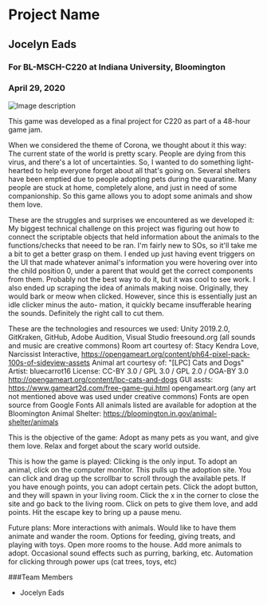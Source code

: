# Project Name
## Jocelyn Eads
### For BL-MSCH-C220 at Indiana University, Bloomington
### April 29, 2020

![Image description](link-to-image)

This game was developed as a final project for C220 as part of a 48-hour game jam. 

When we considered the theme of Corona, we thought about it this way:
The current state of the world is pretty scary. People are dying from this virus,
and there's a lot of uncertainties. So, I wanted to do something light-hearted to help
everyone forget about all that's going on. 
Several shelters have been emptied due to people adopting pets during the quaratine. 
Many people are stuck at home, completely alone, and just in need of some companionship.
So this game allows you to adopt some animals and show them love. 

These are the struggles and surprises we encountered as we developed it:
My biggest technical challenge on this project was figuring out how to connect
the scriptable objects that held information about the animals to the functions/checks
that neeed to be ran. I'm fairly new to SOs, so it'll take me a bit to get a better grasp 
on them. I ended up just having event triggers on the UI that made whatever animal's information
you were hovering over into the child position 0, under a parent that would get the correct 
components from them. Probably not the best way to do it, but it was cool to see work.
I also ended up scraping the idea of animals making noise. Originally, they would bark or 
meow when clicked. However, since this is essentially just an idle clicker minus the auto-
mation, it quickly became insufferable hearing the sounds. Definitely the right call to cut
them.

These are the technologies and resources we used:
Unity 2019.2.0, GitKraken, GitHub, Adobe Audition, Visual Studio
freesound.org (all sounds and music are creative commons)
Room art courtesy of: Stacy Kendra Love, Narcissist Interactive, https://opengameart.org/content/ph64-pixel-pack-100s-of-sideview-assets
Animal art courtesy of: "[LPC] Cats and Dogs" Artist: bluecarrot16 License: CC-BY 3.0 / GPL 3.0 / GPL 2.0 / OGA-BY 3.0 http://opengameart.org/content/lpc-cats-and-dogs
GUI assts: https://www.gameart2d.com/free-game-gui.html
opengameart.org (any art not mentioned above was used under creative commons)
Fonts are open source from Google Fonts 
All animals listed are available for adoption at the Bloomington Animal Shelter: https://bloomington.in.gov/animal-shelter/animals


This is the objective of the game:
Adopt as many pets as you want, and give them love.
Relax and forget about the scary world outside.

This is how the game is played:
Clicking is the only input.
To adopt an animal, click on the computer monitor. This pulls up the
adoption site. You can click and drag up the scrollbar to scroll through the available pets. If you have enough 
points, you can adopt certain pets. Click the adopt button, and they will spawn in 
your living room. Click the x in the corner to close the site and go back to the 
living room. Click on pets to give them love, and add points. Hit the escape key to bring up a pause
menu.

Future plans:
More interactions with animals. Would like to have them animate and wander the room.
Options for feeding, giving treats, and playing with toys. Open more rooms to the house.
Add more animals to adopt. Occasional sound effects such as purring, barking, etc. 
Automation for clicking through power ups (cat trees, toys, etc)

###Team Members

  * Jocelyn Eads

